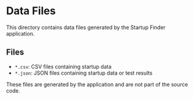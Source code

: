 # Data Files

This directory contains data files generated by the Startup Finder application.

## Files

- `*.csv`: CSV files containing startup data
- `*.json`: JSON files containing startup data or test results

These files are generated by the application and are not part of the source code.
